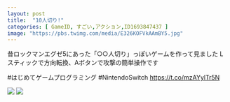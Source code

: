 ```yaml
---
layout: post
title:  "10人切り!"
categories: [ GameID, すごい,アクション,ID1693847437 ]
image: "https://pbs.twimg.com/media/E326KOFVkAAmBY5.jpg"
---
```

昔ロックマンエグゼ5にあった「○○人切り」っぽいゲームを作って見ました
Lスティックで方向転換、Aボタンで攻撃の簡単操作です

#はじめてゲームプログラミング #NintendoSwitch https://t.co/mzAYylTr5N

<img src="https://pbs.twimg.com/media/E326KOBVIAAhy-I.jpg" />

<img src="https://pbs.twimg.com/media/E326KOBUcAAowuT.jpg" />